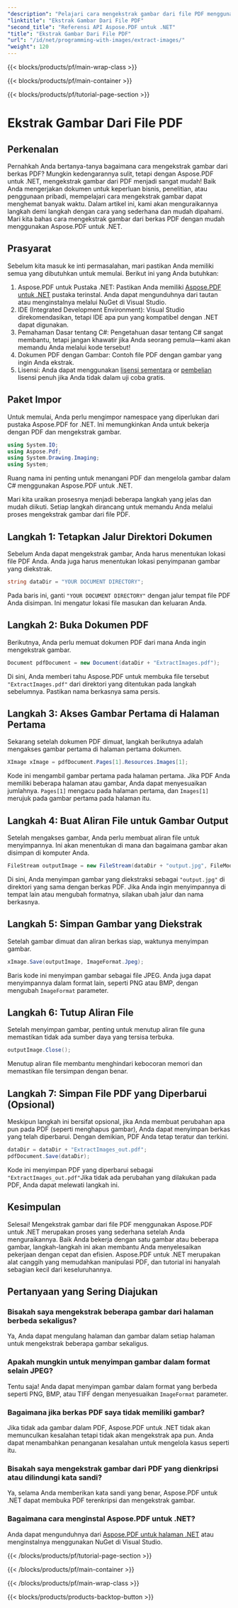 ```yaml
---
"description": "Pelajari cara mengekstrak gambar dari file PDF menggunakan Aspose.PDF for .NET dengan panduan langkah demi langkah ini. Mulailah dengan petunjuk yang mudah diikuti."
"linktitle": "Ekstrak Gambar Dari File PDF"
"second_title": "Referensi API Aspose.PDF untuk .NET"
"title": "Ekstrak Gambar Dari File PDF"
"url": "/id/net/programming-with-images/extract-images/"
"weight": 120
---
```


{{< blocks/products/pf/main-wrap-class >}}

{{< blocks/products/pf/main-container >}}

{{< blocks/products/pf/tutorial-page-section >}}

# Ekstrak Gambar Dari File PDF

## Perkenalan

Pernahkah Anda bertanya-tanya bagaimana cara mengekstrak gambar dari berkas PDF? Mungkin kedengarannya sulit, tetapi dengan Aspose.PDF untuk .NET, mengekstrak gambar dari PDF menjadi sangat mudah! Baik Anda mengerjakan dokumen untuk keperluan bisnis, penelitian, atau penggunaan pribadi, mempelajari cara mengekstrak gambar dapat menghemat banyak waktu. Dalam artikel ini, kami akan menguraikannya langkah demi langkah dengan cara yang sederhana dan mudah dipahami. Mari kita bahas cara mengekstrak gambar dari berkas PDF dengan mudah menggunakan Aspose.PDF untuk .NET.

## Prasyarat

Sebelum kita masuk ke inti permasalahan, mari pastikan Anda memiliki semua yang dibutuhkan untuk memulai. Berikut ini yang Anda butuhkan:

1. Aspose.PDF untuk Pustaka .NET: Pastikan Anda memiliki [Aspose.PDF untuk .NET](https://releases.aspose.com/pdf/net/) pustaka terinstal. Anda dapat mengunduhnya dari tautan atau menginstalnya melalui NuGet di Visual Studio.
2. IDE (Integrated Development Environment): Visual Studio direkomendasikan, tetapi IDE apa pun yang kompatibel dengan .NET dapat digunakan.
3. Pemahaman Dasar tentang C#: Pengetahuan dasar tentang C# sangat membantu, tetapi jangan khawatir jika Anda seorang pemula—kami akan memandu Anda melalui kode tersebut!
4. Dokumen PDF dengan Gambar: Contoh file PDF dengan gambar yang ingin Anda ekstrak.
5. Lisensi: Anda dapat menggunakan [lisensi sementara](https://purchase.aspose.com/tempatauary-license/) or [pembelian](https://purchase.aspose.com/buy) lisensi penuh jika Anda tidak dalam uji coba gratis.

## Paket Impor

Untuk memulai, Anda perlu mengimpor namespace yang diperlukan dari pustaka Aspose.PDF for .NET. Ini memungkinkan Anda untuk bekerja dengan PDF dan mengekstrak gambar.

```csharp
using System.IO;
using Aspose.Pdf;
using System.Drawing.Imaging;
using System;
```

Ruang nama ini penting untuk menangani PDF dan mengelola gambar dalam C# menggunakan Aspose.PDF untuk .NET.

Mari kita uraikan prosesnya menjadi beberapa langkah yang jelas dan mudah diikuti. Setiap langkah dirancang untuk memandu Anda melalui proses mengekstrak gambar dari file PDF.

## Langkah 1: Tetapkan Jalur Direktori Dokumen

Sebelum Anda dapat mengekstrak gambar, Anda harus menentukan lokasi file PDF Anda. Anda juga harus menentukan lokasi penyimpanan gambar yang diekstrak.

```csharp
string dataDir = "YOUR DOCUMENT DIRECTORY";
```

Pada baris ini, ganti `"YOUR DOCUMENT DIRECTORY"` dengan jalur tempat file PDF Anda disimpan. Ini mengatur lokasi file masukan dan keluaran Anda.

## Langkah 2: Buka Dokumen PDF

Berikutnya, Anda perlu memuat dokumen PDF dari mana Anda ingin mengekstrak gambar.

```csharp
Document pdfDocument = new Document(dataDir + "ExtractImages.pdf");
```

Di sini, Anda memberi tahu Aspose.PDF untuk membuka file tersebut `"ExtractImages.pdf"` dari direktori yang ditentukan pada langkah sebelumnya. Pastikan nama berkasnya sama persis.

## Langkah 3: Akses Gambar Pertama di Halaman Pertama

Sekarang setelah dokumen PDF dimuat, langkah berikutnya adalah mengakses gambar pertama di halaman pertama dokumen.

```csharp
XImage xImage = pdfDocument.Pages[1].Resources.Images[1];
```

Kode ini mengambil gambar pertama pada halaman pertama. Jika PDF Anda memiliki beberapa halaman atau gambar, Anda dapat menyesuaikan jumlahnya. `Pages[1]` mengacu pada halaman pertama, dan `Images[1]` merujuk pada gambar pertama pada halaman itu.

## Langkah 4: Buat Aliran File untuk Gambar Output

Setelah mengakses gambar, Anda perlu membuat aliran file untuk menyimpannya. Ini akan menentukan di mana dan bagaimana gambar akan disimpan di komputer Anda.

```csharp
FileStream outputImage = new FileStream(dataDir + "output.jpg", FileMode.Create);
```

Di sini, Anda menyimpan gambar yang diekstraksi sebagai `"output.jpg"` di direktori yang sama dengan berkas PDF. Jika Anda ingin menyimpannya di tempat lain atau mengubah formatnya, silakan ubah jalur dan nama berkasnya.

## Langkah 5: Simpan Gambar yang Diekstrak

Setelah gambar dimuat dan aliran berkas siap, waktunya menyimpan gambar.

```csharp
xImage.Save(outputImage, ImageFormat.Jpeg);
```

Baris kode ini menyimpan gambar sebagai file JPEG. Anda juga dapat menyimpannya dalam format lain, seperti PNG atau BMP, dengan mengubah `ImageFormat` parameter.

## Langkah 6: Tutup Aliran File

Setelah menyimpan gambar, penting untuk menutup aliran file guna memastikan tidak ada sumber daya yang tersisa terbuka.

```csharp
outputImage.Close();
```

Menutup aliran file membantu menghindari kebocoran memori dan memastikan file tersimpan dengan benar.

## Langkah 7: Simpan File PDF yang Diperbarui (Opsional)

Meskipun langkah ini bersifat opsional, jika Anda membuat perubahan apa pun pada PDF (seperti menghapus gambar), Anda dapat menyimpan berkas yang telah diperbarui. Dengan demikian, PDF Anda tetap teratur dan terkini.

```csharp
dataDir = dataDir + "ExtractImages_out.pdf";
pdfDocument.Save(dataDir);
```

Kode ini menyimpan PDF yang diperbarui sebagai `"ExtractImages_out.pdf"`Jika tidak ada perubahan yang dilakukan pada PDF, Anda dapat melewati langkah ini.

## Kesimpulan

Selesai! Mengekstrak gambar dari file PDF menggunakan Aspose.PDF untuk .NET merupakan proses yang sederhana setelah Anda menguraikannya. Baik Anda bekerja dengan satu gambar atau beberapa gambar, langkah-langkah ini akan membantu Anda menyelesaikan pekerjaan dengan cepat dan efisien. Aspose.PDF untuk .NET merupakan alat canggih yang memudahkan manipulasi PDF, dan tutorial ini hanyalah sebagian kecil dari keseluruhannya. 

## Pertanyaan yang Sering Diajukan

### Bisakah saya mengekstrak beberapa gambar dari halaman berbeda sekaligus?
Ya, Anda dapat mengulang halaman dan gambar dalam setiap halaman untuk mengekstrak beberapa gambar sekaligus.

### Apakah mungkin untuk menyimpan gambar dalam format selain JPEG?
Tentu saja! Anda dapat menyimpan gambar dalam format yang berbeda seperti PNG, BMP, atau TIFF dengan menyesuaikan `ImageFormat` parameter.

### Bagaimana jika berkas PDF saya tidak memiliki gambar?
Jika tidak ada gambar dalam PDF, Aspose.PDF untuk .NET tidak akan memunculkan kesalahan tetapi tidak akan mengekstrak apa pun. Anda dapat menambahkan penanganan kesalahan untuk mengelola kasus seperti itu.

### Bisakah saya mengekstrak gambar dari PDF yang dienkripsi atau dilindungi kata sandi?
Ya, selama Anda memberikan kata sandi yang benar, Aspose.PDF untuk .NET dapat membuka PDF terenkripsi dan mengekstrak gambar.

### Bagaimana cara menginstal Aspose.PDF untuk .NET?
Anda dapat mengunduhnya dari [Aspose.PDF untuk halaman .NET](https://releases.aspose.com/pdf/net/) atau menginstalnya menggunakan NuGet di Visual Studio.

{{< /blocks/products/pf/tutorial-page-section >}}

{{< /blocks/products/pf/main-container >}}

{{< /blocks/products/pf/main-wrap-class >}}

{{< blocks/products/products-backtop-button >}}